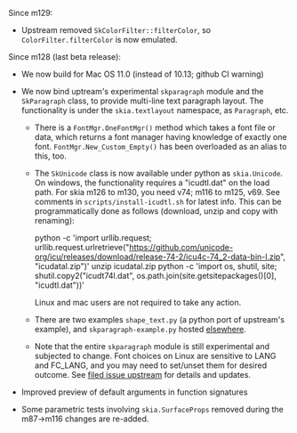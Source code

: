 Since m129:

* Upstream removed `SkColorFilter::filterColor`, so `ColorFilter.filterColor` is now emulated.


Since m128 (last beta release):

* We now build for Mac OS 11.0 (instead of 10.13; github CI warning)

* We now bind uptream's experimental `skparagraph` module and the `SkParagraph` class,
  to provide multi-line text paragraph layout.
  The functionality is under the `skia.textlayout` namespace, as `Paragraph`, etc.

  * There is a `FontMgr.OneFontMgr()` method which takes a font file or data, which returns
    a font manager having knowledge of exactly one font. `FontMgr.New_Custom_Empty()` has been
    overloaded as an alias to this, too.

  * The `SkUnicode` class is now available under python as `skia.Unicode`.
    On windows, the functionality requires a "icudtl.dat" on the load path.
    For skia m126 to m130, you need v74; m116 to m125, v69.
    See comments in `scripts/install-icudtl.sh` for latest info.
    This can be programmatically done as follows (download, unzip and copy with renaming):

    python -c 'import urllib.request; urllib.request.urlretrieve("https://github.com/unicode-org/icu/releases/download/release-74-2/icu4c-74_2-data-bin-l.zip", "icudatal.zip")'
    unzip icudatal.zip
    python -c 'import os, shutil, site; shutil.copy2("icudt74l.dat", os.path.join(site.getsitepackages()[0], "icudtl.dat"))'

    Linux and mac users are not required to take any action.

  * There are two examples `shape_text.py` (a python port of upstream's example), and
    `skparagraph-example.py` hosted [elsewhere](https://github.com/HinTak/skia-python-examples/).

  * Note that the entire `skparagraph` module is still experimental and subjected to change.
    Font choices on Linux are sensitive to LANG and FC_LANG, and you may need to set/unset
    them for desired outcome.
    See [filed issue upstream](https://issues.skia.org/361963992) for details and updates.

* Improved preview of default arguments in function signatures

* Some parametric tests involving `skia.SurfaceProps` removed during the m87->m116 changes
  are re-added.
